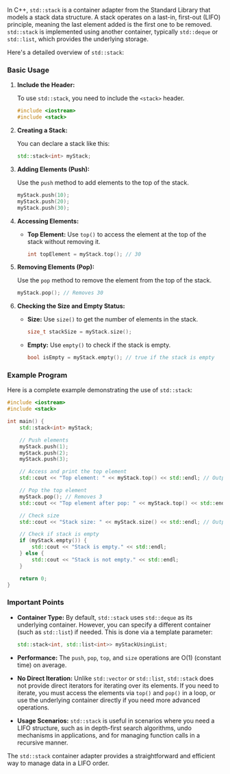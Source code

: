 In C++, `std::stack` is a container adapter from the Standard Library that models a stack data structure. A stack operates on a last-in, first-out (LIFO) principle, meaning the last element added is the first one to be removed. `std::stack` is implemented using another container, typically `std::deque` or `std::list`, which provides the underlying storage.

Here's a detailed overview of `std::stack`:

### Basic Usage

1. **Include the Header:**

   To use `std::stack`, you need to include the `<stack>` header.

   ```cpp
   #include <iostream>
   #include <stack>
   ```

2. **Creating a Stack:**

   You can declare a stack like this:

   ```cpp
   std::stack<int> myStack;
   ```

3. **Adding Elements (Push):**

   Use the `push` method to add elements to the top of the stack.

   ```cpp
   myStack.push(10);
   myStack.push(20);
   myStack.push(30);
   ```

4. **Accessing Elements:**

   - **Top Element:** Use `top()` to access the element at the top of the stack without removing it.

     ```cpp
     int topElement = myStack.top(); // 30
     ```

5. **Removing Elements (Pop):**

   Use the `pop` method to remove the element from the top of the stack.

   ```cpp
   myStack.pop(); // Removes 30
   ```

6. **Checking the Size and Empty Status:**

   - **Size:** Use `size()` to get the number of elements in the stack.

     ```cpp
     size_t stackSize = myStack.size();
     ```

   - **Empty:** Use `empty()` to check if the stack is empty.

     ```cpp
     bool isEmpty = myStack.empty(); // true if the stack is empty
     ```

### Example Program

Here is a complete example demonstrating the use of `std::stack`:

```cpp
#include <iostream>
#include <stack>

int main() {
    std::stack<int> myStack;

    // Push elements
    myStack.push(1);
    myStack.push(2);
    myStack.push(3);

    // Access and print the top element
    std::cout << "Top element: " << myStack.top() << std::endl; // Outputs 3

    // Pop the top element
    myStack.pop(); // Removes 3
    std::cout << "Top element after pop: " << myStack.top() << std::endl; // Outputs 2

    // Check size
    std::cout << "Stack size: " << myStack.size() << std::endl; // Outputs 2

    // Check if stack is empty
    if (myStack.empty()) {
        std::cout << "Stack is empty." << std::endl;
    } else {
        std::cout << "Stack is not empty." << std::endl;
    }

    return 0;
}
```

### Important Points

- **Container Type:** By default, `std::stack` uses `std::deque` as its underlying container. However, you can specify a different container (such as `std::list`) if needed. This is done via a template parameter:

  ```cpp
  std::stack<int, std::list<int>> myStackUsingList;
  ```

- **Performance:** The `push`, `pop`, `top`, and `size` operations are O(1) (constant time) on average.

- **No Direct Iteration:** Unlike `std::vector` or `std::list`, `std::stack` does not provide direct iterators for iterating over its elements. If you need to iterate, you must access the elements via `top()` and `pop()` in a loop, or use the underlying container directly if you need more advanced operations.

- **Usage Scenarios:** `std::stack` is useful in scenarios where you need a LIFO structure, such as in depth-first search algorithms, undo mechanisms in applications, and for managing function calls in a recursive manner.

The `std::stack` container adapter provides a straightforward and efficient way to manage data in a LIFO order.